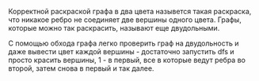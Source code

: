Корректной раскраской графа в два цвета назывется такая раскраска, что
никакое ребро не соединяет две вершины одного цвета. Графы, которые
можно так раскрасить, называют еще двудольными.

С помощью обхода графа легко проверить граф на двудольность и даже
вывести цвет каждой вершины - достаточно запустить dfs и просто
красить вершины, 1 - в первый, все в которые ведут ребра во второй,
затем снова в первый и так далее.